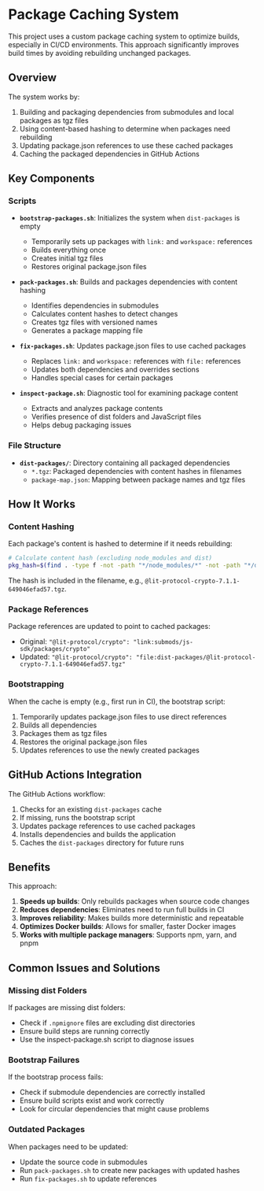 # Package Caching System

This project uses a custom package caching system to optimize builds, especially in CI/CD environments. This approach significantly improves build times by avoiding rebuilding unchanged packages.

## Overview

The system works by:

1. Building and packaging dependencies from submodules and local packages as tgz files
2. Using content-based hashing to determine when packages need rebuilding
3. Updating package.json references to use these cached packages
4. Caching the packaged dependencies in GitHub Actions

## Key Components

### Scripts

- **`bootstrap-packages.sh`**: Initializes the system when `dist-packages` is empty
  - Temporarily sets up packages with `link:` and `workspace:` references
  - Builds everything once
  - Creates initial tgz files
  - Restores original package.json files

- **`pack-packages.sh`**: Builds and packages dependencies with content hashing
  - Identifies dependencies in submodules
  - Calculates content hashes to detect changes
  - Creates tgz files with versioned names
  - Generates a package mapping file

- **`fix-packages.sh`**: Updates package.json files to use cached packages
  - Replaces `link:` and `workspace:` references with `file:` references
  - Updates both dependencies and overrides sections
  - Handles special cases for certain packages

- **`inspect-package.sh`**: Diagnostic tool for examining package content
  - Extracts and analyzes package contents
  - Verifies presence of dist folders and JavaScript files
  - Helps debug packaging issues

### File Structure

- **`dist-packages/`**: Directory containing all packaged dependencies
  - `*.tgz`: Packaged dependencies with content hashes in filenames
  - `package-map.json`: Mapping between package names and tgz files

## How It Works

### Content Hashing

Each package's content is hashed to determine if it needs rebuilding:

```bash
# Calculate content hash (excluding node_modules and dist)
pkg_hash=$(find . -type f -not -path "*/node_modules/*" -not -path "*/dist/*" | sort | xargs cat 2>/dev/null | sha256sum | cut -d ' ' -f 1 | cut -c 1-12)
```

The hash is included in the filename, e.g., `@lit-protocol-crypto-7.1.1-649046efad57.tgz`.

### Package References

Package references are updated to point to cached packages:

- Original: `"@lit-protocol/crypto": "link:submods/js-sdk/packages/crypto"`
- Updated: `"@lit-protocol/crypto": "file:dist-packages/@lit-protocol-crypto-7.1.1-649046efad57.tgz"`

### Bootstrapping

When the cache is empty (e.g., first run in CI), the bootstrap script:

1. Temporarily updates package.json files to use direct references
2. Builds all dependencies
3. Packages them as tgz files
4. Restores the original package.json files
5. Updates references to use the newly created packages

## GitHub Actions Integration

The GitHub Actions workflow:

1. Checks for an existing `dist-packages` cache
2. If missing, runs the bootstrap script
3. Updates package references to use cached packages
4. Installs dependencies and builds the application
5. Caches the `dist-packages` directory for future runs

## Benefits

This approach:

1. **Speeds up builds**: Only rebuilds packages when source code changes
2. **Reduces dependencies**: Eliminates need to run full builds in CI
3. **Improves reliability**: Makes builds more deterministic and repeatable
4. **Optimizes Docker builds**: Allows for smaller, faster Docker images
5. **Works with multiple package managers**: Supports npm, yarn, and pnpm

## Common Issues and Solutions

### Missing dist Folders

If packages are missing dist folders:
- Check if `.npmignore` files are excluding dist directories
- Ensure build steps are running correctly
- Use the inspect-package.sh script to diagnose issues

### Bootstrap Failures

If the bootstrap process fails:
- Check if submodule dependencies are correctly installed
- Ensure build scripts exist and work correctly
- Look for circular dependencies that might cause problems

### Outdated Packages

When packages need to be updated:
- Update the source code in submodules
- Run `pack-packages.sh` to create new packages with updated hashes
- Run `fix-packages.sh` to update references